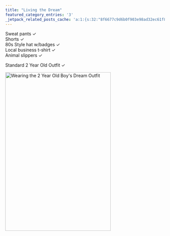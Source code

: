 ```yaml
---
title: "Living the Dream"
featured_category_entries: '3'
_jetpack_related_posts_cache: 'a:1:{s:32:"8f6677c9d6b0f903e98ad32ec61f8deb";a:2:{s:7:"expires";i:1515548207;s:7:"payload";a:3:{i:0;a:1:{s:2:"id";i:247;}i:1;a:1:{s:2:"id";i:221;}i:2;a:1:{s:2:"id";i:228;}}}}'
---
```

<p>Sweat pants ✓<br />
Shorts ✓<br />
80s Style hat w/badges ✓<br />
Local business t-shirt ✓<br />
Animal slippers ✓</p>
<p>Standard 2 Year Old Outfit ✓</p>
<p><img src="http://www.minivanmegafun.ca/wp35/wp-content/uploads/2010/04/4524096232_ec2acc0336.jpg" alt="Wearing the 2 Year Old Boy&#039;s Dream Outfit" title="Wearing the 2 Year Old Boy&#039;s Dream Outfit" width="333" height="500" class="aligncenter size-full wp-image-309" /></p>
